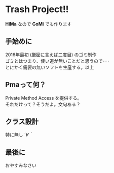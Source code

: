 # Trash Project!!

**HiMa** なので **GoMi** でも作ります

## 手始めに

2016年最初 (厳密に言えば二度目) のゴミ制作  
ゴミとはつまり、使い道が無いことだと思うので･･･  
とにかく需要の無いソフトを生産する。以上

## Pmaって何？

Private Method Access を提供する。  
それだけって？そうだよ。文句ある？ 

## クラス設計

特に無し *´∀｀* 

## 最後に

おやすみなさい
